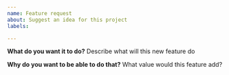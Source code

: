 ```yaml
---
name: Feature request
about: Suggest an idea for this project
labels: 

---
```


**What do you want it to do?**
Describe what will this new feature do

**Why do you want to be able to do that?**
What value would this feature add?
